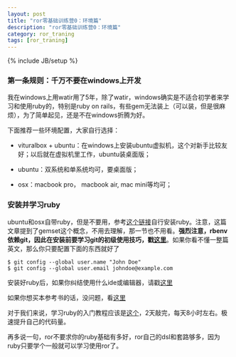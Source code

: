 ```yaml
---
layout: post
title: "ror零基础训练营0：环境篇"
description: "ror零基础训练营0：环境篇"
category: ror_traning
tags: [ror_traning]
---
```

{% include JB/setup %}

### 第一条规则：千万不要在windows上开发

我在windows上用watir用了5年，除了watir，windows确实是不适合初学者来学习和使用ruby的，特别是ruby on rails，有些gem无法装上（可以装，但是很麻烦），为了简单起见，还是不在windows折腾为好。

下面推荐一些环境配置，大家自行选择：

* vituralbox + ubuntu：在windows上安装ubuntu虚拟机，这个对新手比较友好；以后就在虚拟机里工作，ubuntu装桌面版；

* ubuntu：双系统和单系统均可，要桌面版；

* osx：macbook pro， macbook air, mac mini等均可；

### 安装并学习ruby

ubuntu和osx自带ruby，但是不要用，参考[这个链接](https://ruby-china.org/wiki/rbenv-guide)自行安装ruby。注意，这篇文章提到了gemset这个概念，不用去理解，那一节也不用看。**强烈注意，rbenv依赖git，因此在安装前要学习git的初级使用技巧，戳[这里](https://git-scm.com/book/en/v2/Getting-Started-First-Time-Git-Setup)**。如果你看不懂一整篇英文，那么你只要配置下面的东西就好了


```
$ git config --global user.name "John Doe"
$ git config --global user.email johndoe@example.com

```

安装好ruby后，如果你纠结使用什么ide或编辑器，请戳[这里](https://ruby-china.org/wiki/tools)

如果你想买本参考书的话，没问题，看[这里](https://ruby-china.org/wiki/books)

对于我们来说，学习ruby的入门教程应该是[这个](http://www.easonhan.info/learn_ruby_the_hard_way.html)，2天敲完，每天8小时左右。极速提升自己的代码量。

再多说一句，ror不要求你的ruby基础有多好，ror自己的dsl和套路够多，因为ruby只要学个一般就可以学习使用ror了。
